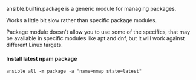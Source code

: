 ansible.builtin.package is a generic module for managing packages.

Works a little bit slow rather than specific package modules.

Package module doesn't allow you to use some of the specifics, that may be available in specific modules like apt and dnf, but it will work against different Linux targets.

#### Install latest npam package
```
ansible all -m package -a "name=nmap state=latest"
```
